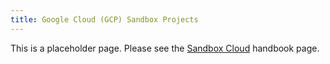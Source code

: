 ```yaml
---
title: Google Cloud (GCP) Sandbox Projects
---
```


This is a placeholder page. Please see the [Sandbox Cloud](/handbook/company/infrastructure-standards/realms/sandbox/#individual-aws-account-or-gcp-project) handbook page.

